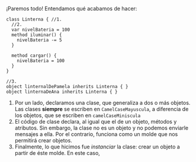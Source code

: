 ¡Paremos todo! Entendamos qué acabamos de hacer: 

```wollok
class Linterna { //1. 
  //2.
  var nivelBateria = 100
  method iluminar() {
    nivelBateria -= 5
  }
  
  method cargar() {
    nivelBateria = 100
  }
}

//3.
object linternalDePamela inherits Linterna { }
object linternaDeAna inherits Linterna { }
```

1. Por un lado, declaramos una clase, que generaliza a dos o más objetos. Las clases **siempre** se escriben en `CamelCaseMayuscula`, a diferencia de los objetos, que se escriben en `camelCaseMiniscula`
2. El código de clase declara, al igual que el de un objeto, métodos y atributos. Sin embargo, la clase no es un objeto y no podemos enviarle mensajes a ella. Por el contrario, funciona como un molde que nos permitirá crear objetos. 
3. Finalmente, lo que hicimos fue _instanciar_ la clase: crear un objeto a partir de éste molde. En este caso,  

